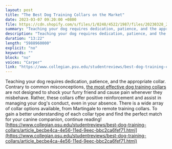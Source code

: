 ```yaml
---
layout: post
title: "The Best Dog Training Collars on the Market"
date: 2023-03-07 09:20:00 +0800
file: https://cdn.shopify.com/s/files/1/0248/4522/1987/files/20230328_2.mp3?v=1679958797
summary: "Teaching your dog requires dedication, patience, and the appropriate collar. Contrary to common misconceptions, the most effective dog training collars are not designed to shock your furry friend and cause pain whenever they misbehave. Rather, these collars offer positive reinforcement and assist in managing your dog's conduct, even in your absence. There is a wide array of collar options available, from Martingale to remote training collars. To gain a better understanding of each collar type and find the perfect match for your canine companion, continue reading!"
description: "Teaching your dog requires dedication, patience, and the appropriate collar. Contrary to common misconceptions, <a href='https://www.collegian.psu.edu/studentreviews/best-dog-training-collars/article_becbe4ca-4e56-11ed-9eec-bbc2ca6fef71.html'>the most effective dog training collars</a> are not designed to shock your furry friend and cause pain whenever they misbehave. Rather, these collars offer positive reinforcement and assist in managing your dog's conduct, even in your absence. There is a wide array of collar options available, from Martingale to remote training collars. To gain a better understanding of each collar type and find the perfect match for your canine companion, continue reading! <a href='https://www.collegian.psu.edu/studentreviews/best-dog-training-collars/article_becbe4ca-4e56-11ed-9eec-bbc2ca6fef71.html'>https://www.collegian.psu.edu/studentreviews/best-dog-training-collars/article_becbe4ca-4e56-11ed-9eec-bbc2ca6fef71.html</a> "
duration: "13:22"
length: "5988960000"
explicit: "no"
keywords: ""
block: "no"
voices: "Carper"
link: "https://www.collegian.psu.edu/studentreviews/best-dog-training-collars/article_becbe4ca-4e56-11ed-9eec-bbc2ca6fef71.html"
---
```


Teaching your dog requires dedication, patience, and the appropriate collar. Contrary to common misconceptions, [the most effective dog training collars](https://www.collegian.psu.edu/studentreviews/best-dog-training-collars/article_becbe4ca-4e56-11ed-9eec-bbc2ca6fef71.html) are not designed to shock your furry friend and cause pain whenever they misbehave. Rather, these collars offer positive reinforcement and assist in managing your dog's conduct, even in your absence. There is a wide array of collar options available, from Martingale to remote training collars. To gain a better understanding of each collar type and find the perfect match for your canine companion, continue reading! [https://www.collegian.psu.edu/studentreviews/best-dog-training-collars/article_becbe4ca-4e56-11ed-9eec-bbc2ca6fef71.html](https://www.collegian.psu.edu/studentreviews/best-dog-training-collars/article_becbe4ca-4e56-11ed-9eec-bbc2ca6fef71.html)
